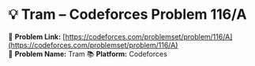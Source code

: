 # 💡 Tram – Codeforces Problem 116/A  
🔗 **Problem Link:** [https://codeforces.com/problemset/problem/116/A](https://codeforces.com/problemset/problem/116/A)  
📄 **Problem Name:** Tram
📚 **Platform:** Codeforces
